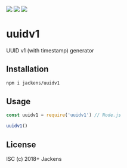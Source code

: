 ![](https://img.shields.io/badge/node.js-supported-green.svg?style=for-the-badge)
![](https://img.shields.io/badge/browser-supported-green.svg?style=for-the-badge)
[![](https://kanban-md.now.sh/badge/uuidv1.svg)](https://kanban-md.now.sh/preview/uuidv1)

# uuidv1

UUID v1 (with timestamp) generator

## Installation

```bash
npm i jackens/uuidv1
```

## Usage

```js
const uuidv1 = require('uuidv1') // Node.js

uuidv1()
```

## License

ISC (c) 2018+ Jackens
